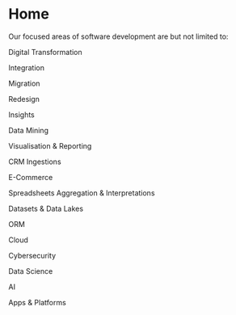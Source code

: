 # Home

Our focused areas of software development are but not limited to:

Digital Transformation

Integration

Migration

Redesign

Insights

Data Mining

Visualisation & Reporting

CRM Ingestions

E-Commerce

Spreadsheets Aggregation & Interpretations 

Datasets & Data Lakes

ORM

Cloud

Cybersecurity

Data Science

AI

Apps & Platforms
